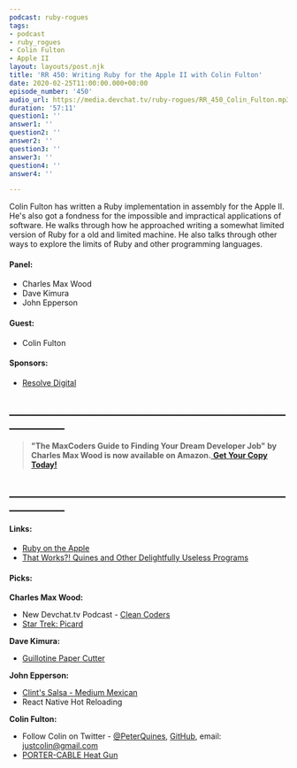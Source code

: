 ```yaml
---
podcast: ruby-rogues
tags:
- podcast
- ruby_rogues
- Colin Fulton
- Apple II
layout: layouts/post.njk
title: 'RR 450: Writing Ruby for the Apple II with Colin Fulton'
date: 2020-02-25T11:00:00.000+00:00
episode_number: '450'
audio_url: https://media.devchat.tv/ruby-rogues/RR_450_Colin_Fulton.mp3
duration: '57:11'
question1: ''
answer1: ''
question2: ''
answer2: ''
question3: ''
answer3: ''
question4: ''
answer4: ''

---
```

Colin Fulton has written a Ruby implementation in assembly for the Apple II. He's also got a fondness for the impossible and impractical applications of software. He walks through how he approached writing a somewhat limited version of Ruby for a old and limited machine. He also talks through other ways to explore the limits of Ruby and other programming languages.

#### **Panel:**

* Charles Max Wood
* Dave Kimura
* John Epperson

#### **Guest:**

* Colin Fulton

#### **Sponsors:**

* [Resolve Digital](https://resolve.digital/?utm_source=rubyrogues&utm_medium=podcast&utm_campaign=rubyrogues&utm_term=sponsored-ads-ruby&utm_content=20200225-sponsor-pod-rr)

## **____________________________________________________________**

> **"The MaxCoders Guide to Finding Your Dream Developer Job" by Charles Max Wood is now available on Amazon.**[ **Get Your Copy Today!**](https://www.amazon.com/gp/product/B081MBL5C9/ref=as_li_ss_tl?ie=UTF8&linkCode=sl1&tag=devchattv-20&linkId=9d61363241636e2546ef46abba198746&language=en_US)

## **____________________________________________________________**

#### **Links:**

* [Ruby on the Apple](https://www.youtube.com/watch?v=M7LEf7-W12k&list=PLE7tQUdRKcyZDE8nFrKaqkpd-XK4huygU&index=7)
* [That Works?! Quines and Other Delightfully Useless Programs](https://www.youtube.com/watch?v=DC-bjR6WeaM&feature=youtu.be)

#### **Picks:**

**Charles Max Wood:**

* New Devchat.tv Podcast - [Clean Coders](https://devchat.tv/clean-coders/)
* [Star Trek: Picard](https://www.imdb.com/title/tt8806524/)

**Dave Kimura:**

* [Guillotine Paper Cutter](https://www.amazon.com/Swingline-Trimmer-Guillotine-Capacity-ClassicCut/dp/B016LDV41S)

**John Epperson:**

* [Clint's Salsa - Medium Mexican](https://www.walmart.com/ip/Clint-s-Salsa-Medium-Mexican-Case-of-6-16-oz/775283500)
* React Native Hot Reloading

**Colin Fulton:**

* Follow Colin on Twitter - [@PeterQuines](https://twitter.com/peterquines?lang=en),  [GitHub](https://github.com/justcolin), email: justcolin@gmail.com
* [PORTER-CABLE Heat Gun](https://www.amazon.com/PORTER-CABLE-PC1500HG-1500-Watt-Heat-Gun/dp/B004Q04X44/ref=sr_1_7?keywords=heat+gun&qid=1580927846&sr=8-7)